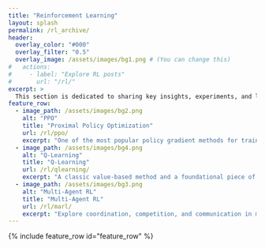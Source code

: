 ```yaml
---
title: "Reinforcement Learning"
layout: splash
permalink: /rl_archive/
header:
  overlay_color: "#000"
  overlay_filter: "0.5"
  overlay_image: /assets/images/bg1.png # (You can change this)
#   actions:
#     - label: "Explore RL posts"
#       url: "/rl/"
excerpt: >
  This section is dedicated to sharing key insights, experiments, and learnings from my work in RL — spanning theoretical foundations, practical implementations, and critical reflections on current methods. Whether it's understanding classic algorithms or applying them to real-world problems, this is where I document my journey through the landscape of intelligent decision-making systems.
feature_row:
  - image_path: /assets/images/bg2.png
    alt: "PPO"
    title: "Proximal Policy Optimization"
    url: /rl/ppo/
    excerpt: "One of the most popular policy gradient methods for training RL agents."
  - image_path: /assets/images/bg4.png
    alt: "Q-Learning"
    title: "Q-Learning"
    url: /rl/qlearning/
    excerpt: "A classic value-based method and a foundational piece of modern RL."
  - image_path: /assets/images/bg3.png
    alt: "Multi-Agent RL"
    title: "Multi-Agent RL"
    url: /rl/marl/
    excerpt: "Explore coordination, competition, and communication in multi-agent settings."
---
```




{% include feature_row id="feature_row" %}






<!-- ---

title: Reinforcement Learning
layout: collection
classes: wide
permalink: /rl_archive/
collection: rl
entries_layout: grid
---

 🍀 Reinforcement Learning (RL) is a core area of my research and exploration.

This section is dedicated to sharing key insights, experiments, and learnings from my work in RL — spanning theoretical foundations, practical implementations, and critical reflections on current methods. Whether it's understanding classic algorithms or applying them to real-world problems, this is where I document my journey through the landscape of intelligent decision-making systems.

*Please Note*: This page is a WIP

--- -->